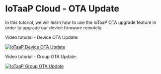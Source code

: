 # IoTaaP Cloud - OTA Update

In this tutorial, we will learn how to use the IoTaaP OTA upgrade feature in order to upgrade our device firmware remotely.

Video tutorial - Device OTA Update:

[![IoTaaP Device OTA Update](http://img.youtube.com/vi/vB9ZZfBHFmw/0.jpg)](http://www.youtube.com/watch?v=vB9ZZfBHFmw "IoTaaP Device OTA Update")


Video tutorial - Group OTA Update:

[![IoTaaP Group OTA Update](http://img.youtube.com/vi/hwBVqwFlE6k/0.jpg)](http://www.youtube.com/watch?v=hwBVqwFlE6k "IoTaaP Group OTA Update")
